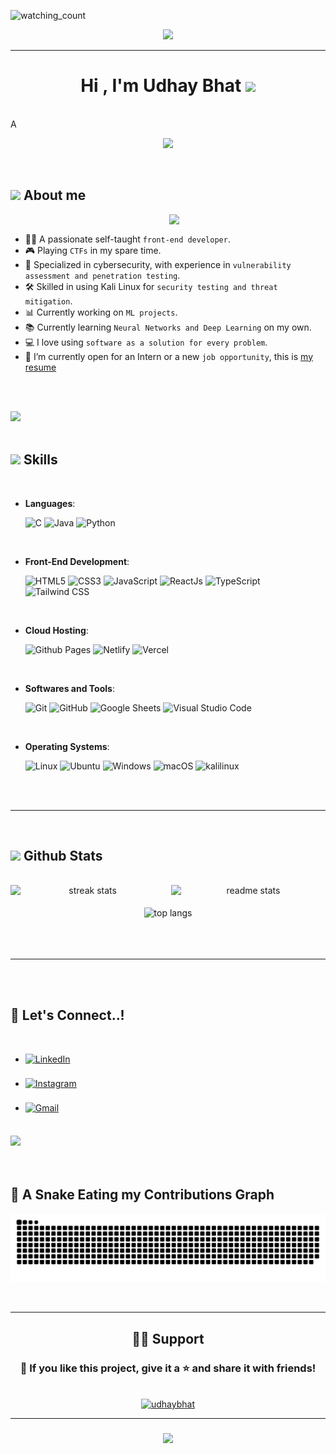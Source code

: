 <p align="left"> 
<img src="https://visitor-badge.laobi.icu/badge?page_id=udhaybhat00.udhaybhat00&right_color=brightgreen" alt="watching_count" />
</p>  
<p align="center">
  <img src="https://miro.medium.com/max/2048/1*OohqW5DGh9CQS4hLY5FXzA.png" height="230"/>
</p>
    <hr>
<h1 align="center"><b>Hi , I'm Udhay Bhat </b><img src="https://media.giphy.com/media/hvRJCLFzcasrR4ia7z/giphy.gif" width="35"></h1>
<Br>
<!--  -->A
<p align="center">
  <a href="https://github.com/DenverCoder1/readme-typing-svg"><img src="https://readme-typing-svg.herokuapp.com?font=Time+New+Roman&color=%23C8BE25&size=25&center=true&vCenter=true&width=600&height=100&lines=Self-taught+Front-End+Developer;Machine+Learning+Engineer;Computer+Science+Student;CTF+intermediate;Active+Learner/Researcher;Love+to+learn+new+stuffs..&lt;3"></a>

</p>


<br>



	
## <picture><img src = "https://github.com/7oSkaaa/7oSkaaa/blob/main/Images/about_me.gif?raw=true" width = 50px></picture> About me

<picture> <img align="right" src="https://github.com/7oSkaaa/7oSkaaa/blob/main/Images/Right_Side.gif?raw=true" width = 250px></picture>

<br>

- 👨‍💻 A passionate self-taught `front-end developer`.
- 🎮 Playing `CTFs` in my spare time.
- 🔐 Specialized in cybersecurity, with experience in `vulnerability assessment and penetration testing`.
- 🛠️ Skilled in using Kali Linux for `security testing and threat mitigation`.
- 📊 Currently working on `ML projects`.
- 📚 Currently learning `Neural Networks and Deep Learning` on my own.
- 💻 I love using `software as a solution for every problem`.
- 💼 I’m currently open for an Intern or a new `job opportunity`, this is [my resume](https://google.com)

<br><br>

<img src="https://user-images.githubusercontent.com/73097560/115834477-dbab4500-a447-11eb-908a-139a6edaec5c.gif"><br><br>

## <img src="https://media2.giphy.com/media/QssGEmpkyEOhBCb7e1/giphy.gif?cid=ecf05e47a0n3gi1bfqntqmob8g9aid1oyj2wr3ds3mg700bl&rid=giphy.gif" width ="25"><b> Skills</b>
<br>

<p align="center">

- **Languages**:
    
  ![C](https://img.shields.io/badge/C%20-%232370ED.svg?style=for-the-badge&logo=c&logoColor=white)
  ![Java](https://img.shields.io/badge/Java-ED8B00?style=for-the-badge&logo=openjdk&logoColor=white)
  ![Python](https://img.shields.io/badge/Python%20-%2314354C.svg?style=for-the-badge&logo=python&logoColor=white)

<br>   
    
- **Front-End Development**:

   ![HTML5](https://img.shields.io/badge/HTML5%20-%23E34F26.svg?style=for-the-badge&logo=html5&logoColor=white)
   ![CSS3](https://img.shields.io/badge/CSS%20-%231572B6.svg?style=for-the-badge&logo=css3&logoColor=white)
   ![JavaScript](https://img.shields.io/badge/JavaScript%20-%23F7DF1E.svg?style=for-the-badge&logo=javascript&logoColor=black)
   ![ReactJs](https://shields.io/badge/react-black?logo=react&style=for-the-badge)
   ![TypeScript](https://img.shields.io/badge/TypeScript%20-%2320232a.svg?style=for-the-badge&logo=typescript&logoColor=white)
   ![Tailwind CSS](https://img.shields.io/badge/Tailwind%20CSS%20-%2338B2D6.svg?style=for-the-badge&logo=tailwind-css&logoColor=white)


<br>

- **Cloud Hosting**:

    ![Github Pages](https://img.shields.io/badge/GitHub%20Pages-%23327FC7.svg?style=for-the-badge&logo=github&logoColor=white)
    ![Netlify](https://img.shields.io/badge/-netlify-blue?style=for-the-badge&logo=netlify&logoColor=green)
    ![Vercel](https://img.shields.io/badge/Vercel-000000?style=for-the-badge&logo=vercel&logoColor=white)
  
    
<br>

- **Softwares and Tools**:

    ![Git](https://img.shields.io/badge/git-%23F05033.svg?style=for-the-badge&logo=git&logoColor=white)
    ![GitHub](https://img.shields.io/badge/github-%23121011.svg?style=for-the-badge&logo=github&logoColor=white)
    ![Google Sheets](https://img.shields.io/badge/Google%20Sheets-%234285F4.svg?style=for-the-badge&logo=google-sheets&logoColor=white)
  ![Visual Studio Code](https://img.shields.io/badge/Visual%20Studio%20Code-0078d7.svg?style=for-the-badge&logo=visual-studio-code&logoColor=white)


<br>

- **Operating Systems**:

    ![Linux](https://img.shields.io/badge/Linux-FCC624?style=for-the-badge&logo=linux&logoColor=black)
    ![Ubuntu](https://img.shields.io/badge/Ubuntu-E95420?style=for-the-badge&logo=ubuntu&logoColor=white)
    ![Windows](https://img.shields.io/badge/Windows-0078D6?style=for-the-badge&logo=windows&logoColor=white)
    ![macOS](https://img.shields.io/badge/macOS-000000?style=for-the-badge&logo=apple&logoColor=white)
    ![kalilinux](https://img.shields.io/badge/-Kali%20Linux-%23557C94?style=for-the-badge&logo=kalilinux&logoColor=black)
    

</p>

<br>
<br>

-----

<br>


## <img src="https://media.giphy.com/media/iY8CRBdQXODJSCERIr/giphy.gif" width="35"><b> Github Stats </b>
<br>

<div align="center">

  <div style="display: flex; justify-content: space-between; width: 100%; max-width: 800px;">
    <img width="390" src="https://streak-stats.demolab.com?user=udhaybhat00&theme=chartreuse-dark&border_radius=10" alt="streak stats" />
    <span style="width: 15px;"></span> <!-- Horizontal space -->
    <img width="390" src="https://github-readme-stats.vercel.app/api?username=udhaybhat00&show_icons=true&theme=chartreuse-dark&rank_icon=github&border_radius=10" alt="readme stats" />
  </div>
  
  <br/>

  <img width="325" align="center" src="https://github-readme-stats.vercel.app/api/top-langs/?username=udhaybhat00&layout=compact&theme=chartreuse-dark&border_radius=10&size_weight=0.5&count_weight=0.5&exclude_repo=github-readme-stats" alt="top langs" />

</div>



<br>
<br>
<br>

-----

<br>
<br>

## <b> 🤝 Let's Connect..!</b>
<br>
<div align='left'>

<ul>

<li>
<a href="https://linkedin.com/in/udhaybhat" target="_blank">
<img src="https://img.shields.io/badge/linkedin-%23405DE6.svg?style=for-the-badge&logo=linkedin&logoColor=white" alt="LinkedIn" style="margin-bottom: 5px;"/>
</a>
</li>

<br>

<li>
<a href="https://instagram.com/udhay_bhat" target="_blank">
<img src="https://img.shields.io/badge/instagram-%23E1306C.svg?style=for-the-badge&logo=instagram&logoColor=white" alt="Instagram" style="margin-bottom: 5px;"/>
</a>
</li>

<br>

<li>
<a href="mailto:udhaybhat00@gmail.com" target="_blank">
<img src="https://img.shields.io/badge/Gmail-%23EA4335.svg?style=for-the-badge&logo=gmail&logoColor=white" alt="Gmail" style="margin-bottom: 5px;"/>
</a>
</li>
	
</ul>
</div>

<br>
<img src="https://user-images.githubusercontent.com/73097560/115834477-dbab4500-a447-11eb-908a-139a6edaec5c.gif">
<br>
<br>
<br>

## <b>🐍 A Snake Eating my Contributions Graph</b>
	
<p align = "center">
	<img src = "https://github.com/udhaybhat00/udhaybhat00/raw/main/contribution.svg" alt = "Snake Game"/>
</p>
<br>
<hr>

<h2 align="center">🙋‍♂️ Support</h2>


<h3 align="center">💙 If you like this project, give it a ⭐ and share it with friends!</h3>
<br>
<div align="center">
    <a href="https://www.buymeacoffee.com/udhaybhat">
        <img src="https://cdn.buymeacoffee.com/buttons/v2/default-yellow.png" alt="udhaybhat" height="50" width="210">
    </a>
</div>

<hr>
<h3 align="center">
    <img src="https://readme-typing-svg.herokuapp.com/?font=Righteous&size=25&center=true&vCenter=true&width=500&height=70&duration=4000&lines=Thanks+for+visiting!+✌️;+Shoot+me+a+message+on+Linkedin!;I'm+always+down+to+collab+:)">
</h3>
 <br/>
